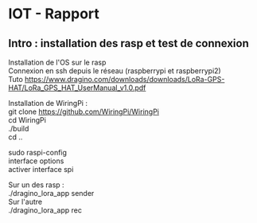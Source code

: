 # IOT - Rapport
## Intro : installation des rasp et test de connexion

Installation de l'OS sur le rasp  
Connexion en ssh depuis le réseau (raspberrypi et raspberrypi2)  
Tuto https://www.dragino.com/downloads/downloads/LoRa-GPS-HAT/LoRa_GPS_HAT_UserManual_v1.0.pdf  

Installation de WiringPi :  
git clone https://github.com/WiringPi/WiringPi  
cd WiringPi  
./build  
cd ..  
  
sudo raspi-config  
interface options  
activer interface spi  
  
Sur un des rasp :   
./dragino_lora_app sender  
Sur l'autre  
./dragino_lora_app rec  
